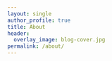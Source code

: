 ```yaml
---
layout: single
author_profile: true
title: About
header:
  overlay_image: blog-cover.jpg
permalink: /about/
---
```

